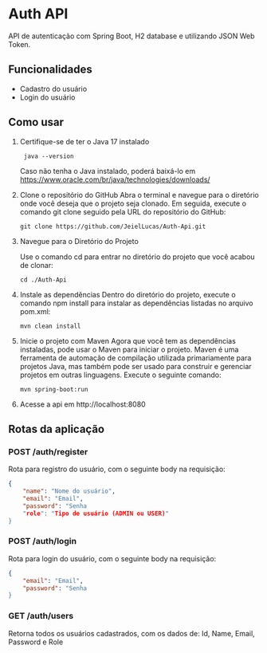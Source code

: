 # Auth API
API de autenticação com Spring Boot, H2 database e utilizando JSON Web Token.
## Funcionalidades
- Cadastro do usuário
- Login do usuário
## Como usar
1. Certifique-se de ter o Java 17 instalado
   ```
    java --version
    ```
    Caso não tenha o Java instalado, poderá baixá-lo em https://www.oracle.com/br/java/technologies/downloads/
2. Clone o repositório do GitHub
   Abra o terminal e navegue para o diretório onde você deseja que o projeto seja clonado. Em seguida, execute o comando git clone seguido pela URL do repositório do GitHub:

   ```
   git clone https://github.com/JeielLucas/Auth-Api.git
   ```
3. Navegue para o Diretório do Projeto

    Use o comando cd para entrar no diretório do projeto que você acabou de clonar:
    ```
    cd ./Auth-Api
    ```
4. Instale as dependências
    Dentro do diretório do projeto, execute o comando npm install para instalar as dependências listadas no arquivo pom.xml:
    ```
    mvn clean install
    ```
 5. Inicie o projeto com Maven
 Agora que você tem as dependências instaladas, pode usar o Maven para iniciar o projeto. Maven é uma ferramenta de automação de compilação utilizada primariamente para projetos Java, mas também pode ser usado para construir e gerenciar projetos em outras linguagens. Execute o seguinte comando:
    ```
    mvn spring-boot:run
    ```
6. Acesse a api em http://localhost:8080

## Rotas da aplicação
### POST /auth/register
Rota para registro do usuário, com o seguinte body na requisição:
```json
{
	"name": "Nome do usuário",
	"email": "Email",
	"password": "Senha
	"role": "Tipo de usuário (ADMIN ou USER)"
}
```
### POST /auth/login
Rota para login do usuário, com o seguinte body na requisição:
```json
{
	"email": "Email",
	"password": "Senha
}
```
### GET /auth/users
Retorna todos os usuários cadastrados, com os dados de: Id, Name, Email, Password e Role
